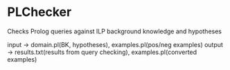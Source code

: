 # PLChecker
Checks Prolog queries against ILP background knowledge and hypotheses

input -> domain.pl(BK, hypotheses), examples.pl(pos/neg examples)
output -> results.txt(results from query checking), examples.pl(converted examples)
